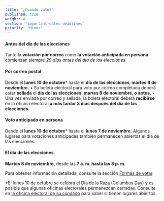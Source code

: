 ```yaml
---
title: "¿Cuando voto?"
published: true
weight: 4
section: "important-dates-deadlines"
priority: "Minor"
---
```

#### Antes del día de las elecciones
Tanto la **votación por correo** como **la votación anticipada en persona** comienzan siempre _29 días antes del día de las elecciones_.

#### Por correo postal
Desde el **lunes 10 de octubre**\* hasta el **día de las elecciones, martes 8 de noviembre.**
	•	Su boleta electoral para voto por correo completada deberá estar **sellada** el **día de las elecciones, martes 8 de noviembre, o antes.**
	•	Una vez enviada por correo y sellada, la boleta electoral deberá **recibirse** en la oficina electoral **a más tardar 3 días después del día de las elecciones.**

#### Voto anticipado en persona
Desde el **lunes 10 de octubre**\* hasta el **lunes 7 de noviembre.** Algunos lugares para votaciones anticipadas también permanecen abiertos el día de las elecciones.

#### El día de las elecciones
**Martes 8 de noviembre**, desde las **7 a. m. hasta las 8 p. m.**  

Para obtener información detallada, consulte la sección [Formas de votar](#section-ways-to-vote).  

*El lunes 10 de octubre se celebra el Día de la Raza (Columbus Day) y es posible que algunas oficinas electorales permanezcan cerradas. Consulte en [la oficina electoral de su condado](#section-election-office-contact) para saber si tienen lugares abiertos.
